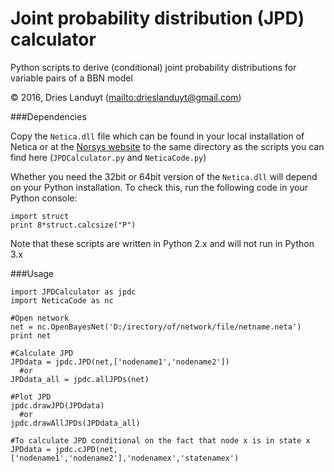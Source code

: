 # Joint probability distribution (JPD) calculator

Python scripts to derive (conditional) joint probability distributions for variable pairs of a BBN model

© 2016, Dries Landuyt (<mailto:drieslanduyt@gmail.com>)

###Dependencies

Copy the `Netica.dll` file which can be found in your local installation of Netica or at the [Norsys website](https://www.norsys.com) to the same directory as the scripts you can find here (`JPDCalculator.py` and `NeticaCode.py`)

Whether you need the 32bit or 64bit version of the `Netica.dll` will depend on your Python installation. To check this, run the following code in your Python console:

```
import struct
print 8*struct.calcsize("P")
```

Note that these scripts are written in Python 2.x and will not run in Python 3.x

###Usage

```
import JPDCalculator as jpdc
import NeticaCode as nc

#Open network
net = nc.OpenBayesNet('D:/irectory/of/network/file/netname.neta')
print net

#Calculate JPD
JPDdata = jpdc.JPD(net,['nodename1','nodename2'])
  #or
JPDdata_all = jpdc.allJPDs(net)

#Plot JPD
jpdc.drawJPD(JPDdata)
  #or
jpdc.drawAllJPDs(JPDdata_all)

#To calculate JPD conditional on the fact that node x is in state x
JPDdata = jpdc.cJPD(net,['nodename1','nodename2'],'nodenamex','statenamex')
```
